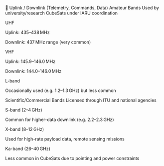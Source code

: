 🔹 Uplink / Downlink (Telemetry, Commands, Data)
Amateur Bands
Used by university/research CubeSats under IARU coordination

UHF

Uplink: 435–438 MHz

Downlink: 437 MHz range (very common)

VHF

Uplink: 145.9–146.0 MHz

Downlink: 144.0–146.0 MHz

L-band

Occasionally used (e.g. 1.2–1.3 GHz) but less common

Scientific/Commercial Bands
Licensed through ITU and national agencies

S-band (2–4 GHz)

Common for higher-data downlink (e.g. 2.2–2.3 GHz)

X-band (8–12 GHz)

Used for high-rate payload data, remote sensing missions

Ka-band (26–40 GHz)

Less common in CubeSats due to pointing and power constraints